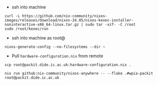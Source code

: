 - ssh into machine

```
curl -L https://github.com/nix-community/nixos-images/releases/download/nixos-24.05/nixos-kexec-installer-noninteractive-x86_64-linux.tar.gz | sudo tar -xzf- -C /root
sudo /root/kexec/run
```

- ssh into machine as root@
```
nixos-generate-config --no-filesystems --dir ~
```

- Pull `hardware-configuration.nix` from remote
```
scp root@packit.dide.ic.ac.uk:hardware-configuration.nix .
```

```
nix run github:nix-community/nixos-anywhere -- --flake .#wpia-packit root@packit.dide.ic.ac.uk
```

